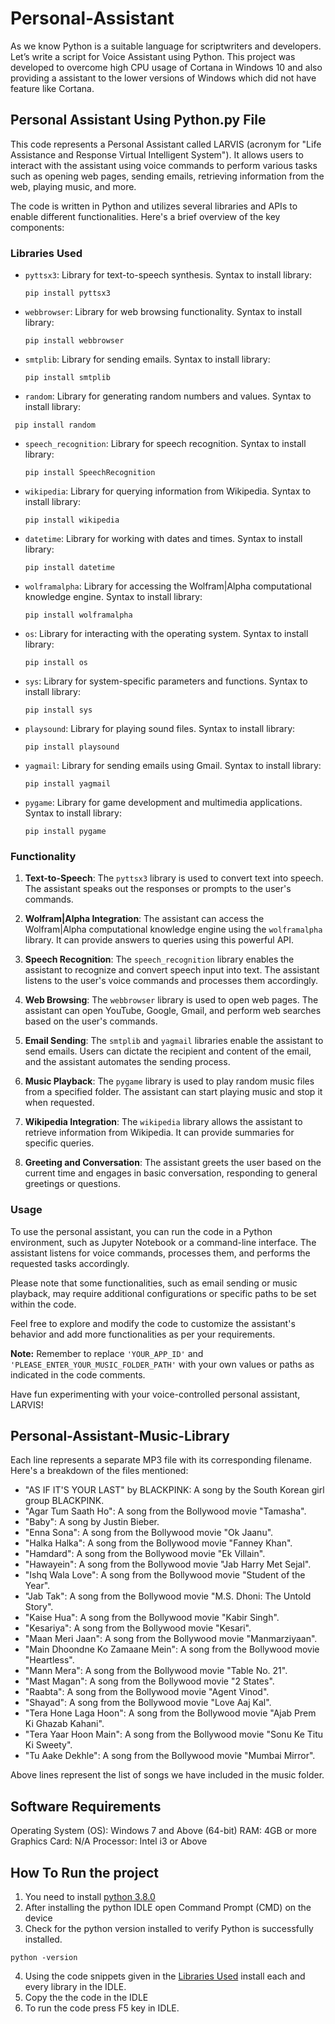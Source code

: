 # Personal-Assistant
As we know Python is a suitable language for scriptwriters and developers. Let’s write a script for Voice Assistant using Python. This project was developed to overcome high CPU usage of Cortana in Windows 10 and also providing a assistant to the lower versions of Windows which did not have feature like Cortana.

## Personal Assistant Using Python.py File

This code represents a Personal Assistant called LARVIS (acronym for "Life Assistance and Response Virtual Intelligent System"). It allows users to interact with the assistant using voice commands to perform various tasks such as opening web pages, sending emails, retrieving information from the web, playing music, and more.

The code is written in Python and utilizes several libraries and APIs to enable different functionalities. Here's a brief overview of the key components:

### Libraries Used
- `pyttsx3`: Library for text-to-speech synthesis.
  Syntax to install library:
  
  ```
  pip install pyttsx3
  ```
- `webbrowser`: Library for web browsing functionality.
  Syntax to install library:
  
  ```
  pip install webbrowser
  ```
- `smtplib`: Library for sending emails.
  Syntax to install library:
  
  ```
  pip install smtplib
  ```
- `random`: Library for generating random numbers and values.
  Syntax to install library:
 
 ```
  pip install random
  ```
- `speech_recognition`: Library for speech recognition.
  Syntax to install library:
  
  ```
  pip install SpeechRecognition
  ```
- `wikipedia`: Library for querying information from Wikipedia.
  Syntax to install library:
  
  ```
  pip install wikipedia
  ```
- `datetime`: Library for working with dates and times.
  Syntax to install library:
  
  ```
  pip install datetime
  ```
- `wolframalpha`: Library for accessing the Wolfram|Alpha computational knowledge engine.
  Syntax to install library:
  
  ```
  pip install wolframalpha
  ```
- `os`: Library for interacting with the operating system.
  Syntax to install library:
  
  ```
  pip install os
  ```
- `sys`: Library for system-specific parameters and functions.
  Syntax to install library:
  
  ```
  pip install sys
  ```
- `playsound`: Library for playing sound files.
  Syntax to install library:
  
  ```
  pip install playsound
  ```
- `yagmail`: Library for sending emails using Gmail.
  Syntax to install library:
  
  ```
  pip install yagmail
  ```
- `pygame`: Library for game development and multimedia applications.
  Syntax to install library:
  
  ```
  pip install pygame
  ```

### Functionality
1. **Text-to-Speech**: The `pyttsx3` library is used to convert text into speech. The assistant speaks out the responses or prompts to the user's commands.

2. **Wolfram|Alpha Integration**: The assistant can access the Wolfram|Alpha computational knowledge engine using the `wolframalpha` library. It can provide answers to queries using this powerful API.

3. **Speech Recognition**: The `speech_recognition` library enables the assistant to recognize and convert speech input into text. The assistant listens to the user's voice commands and processes them accordingly.

4. **Web Browsing**: The `webbrowser` library is used to open web pages. The assistant can open YouTube, Google, Gmail, and perform web searches based on the user's commands.

5. **Email Sending**: The `smtplib` and `yagmail` libraries enable the assistant to send emails. Users can dictate the recipient and content of the email, and the assistant automates the sending process.

6. **Music Playback**: The `pygame` library is used to play random music files from a specified folder. The assistant can start playing music and stop it when requested.

7. **Wikipedia Integration**: The `wikipedia` library allows the assistant to retrieve information from Wikipedia. It can provide summaries for specific queries.

8. **Greeting and Conversation**: The assistant greets the user based on the current time and engages in basic conversation, responding to general greetings or questions.

### Usage
To use the personal assistant, you can run the code in a Python environment, such as Jupyter Notebook or a command-line interface. The assistant listens for voice commands, processes them, and performs the requested tasks accordingly.

Please note that some functionalities, such as email sending or music playback, may require additional configurations or specific paths to be set within the code.

Feel free to explore and modify the code to customize the assistant's behavior and add more functionalities as per your requirements.

**Note:** Remember to replace `'YOUR_APP_ID'` and `'PLEASE_ENTER_YOUR_MUSIC_FOLDER_PATH'` with your own values or paths as indicated in the code comments.

Have fun experimenting with your voice-controlled personal assistant, LARVIS!

## Personal-Assistant-Music-Library

Each line represents a separate MP3 file with its corresponding filename. Here's a breakdown of the files mentioned:

- "AS IF IT'S YOUR LAST" by BLACKPINK: A song by the South Korean girl group BLACKPINK.
- "Agar Tum Saath Ho": A song from the Bollywood movie "Tamasha".
- "Baby": A song by Justin Bieber.
- "Enna Sona": A song from the Bollywood movie "Ok Jaanu".
- "Halka Halka": A song from the Bollywood movie "Fanney Khan".
- "Hamdard": A song from the Bollywood movie "Ek Villain".
- "Hawayein": A song from the Bollywood movie "Jab Harry Met Sejal".
- "Ishq Wala Love": A song from the Bollywood movie "Student of the Year".
- "Jab Tak": A song from the Bollywood movie "M.S. Dhoni: The Untold Story".
- "Kaise Hua": A song from the Bollywood movie "Kabir Singh".
- "Kesariya": A song from the Bollywood movie "Kesari".
- "Maan Meri Jaan": A song from the Bollywood movie "Manmarziyaan".
- "Main Dhoondne Ko Zamaane Mein": A song from the Bollywood movie "Heartless".
- "Mann Mera": A song from the Bollywood movie "Table No. 21".
- "Mast Magan": A song from the Bollywood movie "2 States".
- "Raabta": A song from the Bollywood movie "Agent Vinod".
- "Shayad": A song from the Bollywood movie "Love Aaj Kal".
- "Tera Hone Laga Hoon": A song from the Bollywood movie "Ajab Prem Ki Ghazab Kahani".
- "Tera Yaar Hoon Main": A song from the Bollywood movie "Sonu Ke Titu Ki Sweety".
- "Tu Aake Dekhle": A song from the Bollywood movie "Mumbai Mirror".

Above lines represent the list of songs we have included in the music folder.

## Software Requirements
Operating System (OS): Windows 7 and Above (64-bit)
RAM: 4GB or more
Graphics Card: N/A
Processor: Intel i3 or Above

## How To Run the project
1. You need to install [python 3.8.0](https://www.python.org/downloads/release/python-380/)
2. After installing the python IDLE open Command Prompt (CMD) on the device
3. Check for the python version installed to verify Python is successfully installed.
  
  ```
  python -version
  ```
  
4. Using the code snippets given in the [Libraries Used](#libraries-used) install each and every library in the IDLE.
5. Copy the the code in the IDLE
6. To run the code press F5 key in IDLE. 
